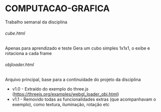 # COMPUTACAO-GRAFICA
Trabalho semanal da disciplina


###### cube.html
Apenas para aprendizado e teste
Gera um cubo simples 1x1x1, o exibe e rotaciona a cada frame


###### objloader.html
Arquivo principal, base para a continuidade do projeto da disciplina
* v1.0 - Extraído do exemplo do three.js (https://threejs.org/examples/webgl_loader_obj.html)
* v1.1 - Removido todas as funcionalidades extras (que acompanhavam o exemplo), como textura, iluminação, rotação etc
